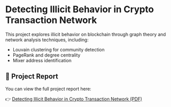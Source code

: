 # Detecting Illicit Behavior in Crypto Transaction Network

This project explores illicit behavior on blockchain through graph theory and network analysis techniques, including:

- Louvain clustering for community detection
- PageRank and degree centrality
- Mixer address identification

## 📄 Project Report

You can view the full project report here:

👉 [Detecting Illicit Behavior in Crypto Transaction Network (PDF)](./Detecting%20Illicit%20Behavior%20in%20Crypto%20Transaction%20Network.pdf)
